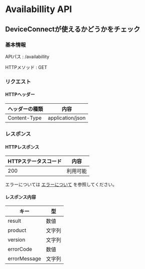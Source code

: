 # Availabillity API

## DeviceConnectが使えるかどうかをチェック

### 基本情報

APIパス
: /availabillity

HTTPメソッド
: GET

### リクエスト

#### HTTPヘッダー

|ヘッダーの種類|内容|
|----------------|----------------|
|Content-Type|application/json|

### レスポンス

#### HTTPレスポンス

|HTTPステータスコード|内容|
|-----|-----|
|200|利用可能|

エラーについては [エラーについて](./error.md) を参照してください。


#### レスポンス内容

|キー|型|
|-----|-----|
|result|数値|
|product|文字列|
|version|文字列|
|errorCode|数値|
|errorMessage|文字列|
